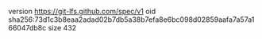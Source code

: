 version https://git-lfs.github.com/spec/v1
oid sha256:73d1c3b8eaa2adad02b7db5a38b7efa8e6bc098d02859aafa7a57a166047db8c
size 432
